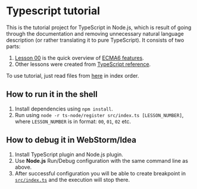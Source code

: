 # Typescript tutorial

This is the tutorial project for TypeScript in Node.js, which is result of going through the documentation and removing unnecessary natural 
language description (or rather translating it to pure TypeScript). It consists of two parts:

1. [Lesson 00](src/lessons/l00-ecma6.ts) is the quick overview of [ECMA6 features](http://es6-features.org).
1. Other lessons were created from [TypeScript reference](https://www.typescriptlang.org/docs/home.html).

To use tutorial, just read files from [here](src/lessons) in index order.  
 
## How to run it in the shell

1. Install dependencies using `npm install`.
1. Run using `node -r ts-node/register src/index.ts [LESSON_NUMBER]`, where `LESSON_NUMBER` is in format: `00`, `01`, `02` etc.

## How to debug it in WebStorm/Idea

1. Install TypeScript plugin and Node.js plugin.
1. Use **Node.js** Run/Debug configuration with the same command line as above. 
1. After successful configuration you will be able to create breakpoint in [`src/index.ts`](src/index.ts) and the execution will stop there. 